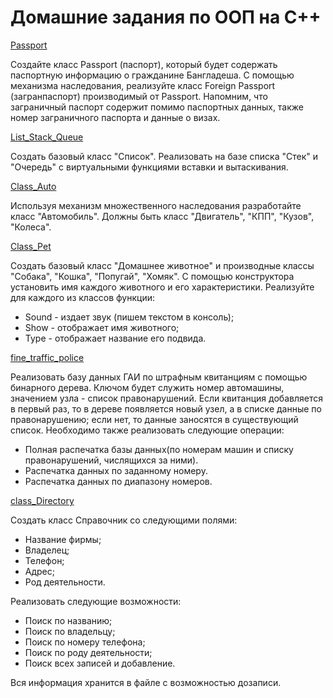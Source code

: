 # Домашние задания по ООП на C++

[Passport](https://github.com/nomadpyn/HomeWork_OOP/tree/master/Passport)

  Создайте класс Passport (паспорт), который будет содержать паспортную информацию о гражданине Бангладеша. С помощью механизма наследования, реализуйте класс Foreign Passport (загранпаспорт) производимый от Passport. Напомним, что заграничный паспорт содержит помимо паспортных данных, также номер заграничного паспорта и данные о визах.

[List_Stack_Queue](https://github.com/nomadpyn/HomeWork_OOP/tree/master/list_stack_queue)
  
  Создать базовый класс "Список". Реализовать на базе списка "Стек" и "Очередь" с виртуальными функциями вставки и вытаскивания.

[Class_Auto](https://github.com/nomadpyn/HomeWork_OOP/tree/master/class_Auto)
  
  Используя механизм множественного наследования разработайте класс "Автомобиль". Должны быть класс "Двигатель", "КПП", "Кузов", "Колеса".

[Class_Pet](https://github.com/nomadpyn/HomeWork_OOP/tree/master/class_Pet)

  Создать базовый класс "Домашнее животное" и производные классы "Собака", "Кошка", "Попугай", "Хомяк". С помощью конструктора установить имя каждого животного и его характеристики.
  Реализуйте для каждого из классов функции:
  * Sound - издает звук (пишем текстом в консоль);
  * Show - отображает имя животного;
  * Type - отображает название его подвида.   

[fine_traffic_police](https://github.com/nomadpyn/HomeWork_OOP/tree/master/fine_traffic_police)

  Реализовать базу данных ГАИ по штрафным квитанциям с помощью бинарного дерева. Ключом будет служить номер автомашины, значением узла - список правонарушений. Если квитанция добавляется в первый раз, то в дереве появляется новый узел, а в списке данные по правонарушению; если нет, то данные заносятся в существующий список. Необходимо также реализовать следующие операции:
  * Полная распечатка базы данных(по номерам машин и списку правонарушений, числящихся за ними).
  * Распечатка данных по заданному номеру.
  * Распечатка данных по диапазону номеров.

[class_Directory](https://github.com/nomadpyn/HomeWork_OOP/tree/master/class_Directory)

  Создать класс Справочник со следующими полями:
  * Название фирмы;
  * Владелец;
  * Телефон;
  * Адрес;
  * Род деятельности.

  Реализовать следующие возможности:

  * Поиск по названию;
  * Поиск по владельцу;
  * Поиск по номеру телефона;
  * Поиск по роду деятельности;
  * Поиск всех записей и добавление.

  Вся информация хранится в файле с возможностью дозаписи.